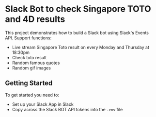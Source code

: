 # Slack Bot to check Singapore TOTO and 4D results
This project demonstrates how to build a Slack bot using Slack's Events API.
Support functions:
- Live stream Singapore Toto result on every Monday and Thursday at 18:30pm
- Check toto result
- Random famous quotes
- Random gif images

## Getting Started
To get started you need to:
- Set up your Slack App in Slack
- Copy across the Slack BOT API tokens into the `.env` file


